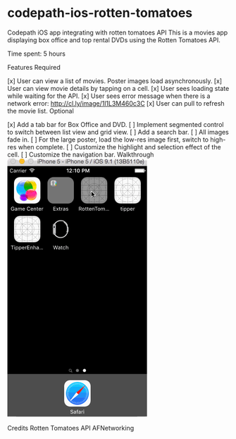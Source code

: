 # codepath-ios-rotten-tomatoes
Codepath iOS app integrating with rotten tomatoes API
This is a movies app displaying box office and top rental DVDs using the Rotten Tomatoes API.

Time spent: 5 hours

Features
Required

[x] User can view a list of movies. Poster images load asynchronously.
[x] User can view movie details by tapping on a cell.
[x] User sees loading state while waiting for the API.
[x] User sees error message when there is a network error: http://cl.ly/image/1l1L3M460c3C
[x] User can pull to refresh the movie list.
Optional

[x] Add a tab bar for Box Office and DVD.
[ ] Implement segmented control to switch between list view and grid view.
[ ] Add a search bar.
[ ] All images fade in.
[ ] For the large poster, load the low-res image first, switch to high-res when complete.
[ ] Customize the highlight and selection effect of the cell.
[ ] Customize the navigation bar.
Walkthrough
![Video Walkthrough](rotten_tomatoes.gif)

Credits
Rotten Tomatoes API
AFNetworking

